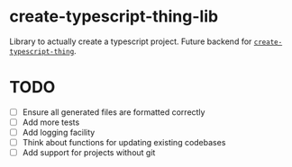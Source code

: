 # create-typescript-thing-lib

Library to actually create a typescript project. Future backend for
[`create-typescript-thing`](https://github.com/Zebreus/create-typescript-thing).

# TODO

- [ ] Ensure all generated files are formatted correctly
- [ ] Add more tests
- [ ] Add logging facility
- [ ] Think about functions for updating existing codebases
- [ ] Add support for projects without git
